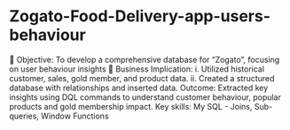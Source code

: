 # Zogato-Food-Delivery-app-users-behaviour
  Objective: To develop a comprehensive database for “Zogato”, focusing on user behaviour insights 
  Business Implication: i. Utilized historical customer, sales, gold member, and product data. 
                         ii. Created a structured database with relationships and inserted data. 
 Outcome: Extracted key insights using DQL commands to understand customer behaviour, popular products and gold 
          membership impact. 
 Key skills: My SQL - Joins, Sub-queries, Window Functions 
